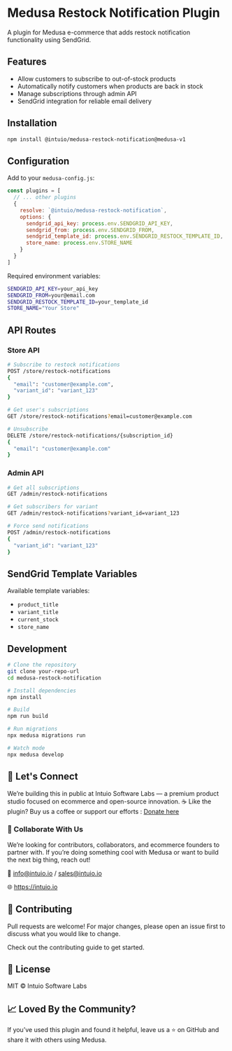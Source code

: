 # Medusa Restock Notification Plugin

A plugin for Medusa e-commerce that adds restock notification functionality using SendGrid.

## Features

- Allow customers to subscribe to out-of-stock products
- Automatically notify customers when products are back in stock
- Manage subscriptions through admin API
- SendGrid integration for reliable email delivery

## Installation

```bash
npm install @intuio/medusa-restock-notification@medusa-v1
```

## Configuration

Add to your `medusa-config.js`:

```javascript
const plugins = [
  // ... other plugins
  {
    resolve: `@intuio/medusa-restock-notification`,
    options: {
      sendgrid_api_key: process.env.SENDGRID_API_KEY,
      sendgrid_from: process.env.SENDGRID_FROM,
      sendgrid_template_id: process.env.SENDGRID_RESTOCK_TEMPLATE_ID,
      store_name: process.env.STORE_NAME
    }
  }
]
```

Required environment variables:
```bash
SENDGRID_API_KEY=your_api_key
SENDGRID_FROM=your@email.com
SENDGRID_RESTOCK_TEMPLATE_ID=your_template_id
STORE_NAME="Your Store"
```

## API Routes

### Store API

```bash
# Subscribe to restock notifications
POST /store/restock-notifications
{
  "email": "customer@example.com",
  "variant_id": "variant_123"
}

# Get user's subscriptions
GET /store/restock-notifications?email=customer@example.com

# Unsubscribe
DELETE /store/restock-notifications/{subscription_id}
{
  "email": "customer@example.com"
}
```

### Admin API

```bash
# Get all subscriptions
GET /admin/restock-notifications

# Get subscribers for variant
GET /admin/restock-notifications?variant_id=variant_123

# Force send notifications
POST /admin/restock-notifications
{
  "variant_id": "variant_123"
}
```

## SendGrid Template Variables

Available template variables:
- `product_title`
- `variant_title`
- `current_stock`
- `store_name`

## Development

```bash
# Clone the repository
git clone your-repo-url
cd medusa-restock-notification

# Install dependencies
npm install

# Build
npm run build

# Run migrations
npx medusa migrations run

# Watch mode
npx medusa develop
```

## 💬 Let's Connect
We’re building this in public at Intuio Software Labs — a premium product studio focused on ecommerce and open-source innovation.
☕ Like the plugin? Buy us a coffee or support our efforts : [Donate here](https://buymeacoffee.com/intuio)

### 👥 Collaborate With Us
We’re looking for contributors, collaborators, and ecommerce founders to partner with. If you’re doing something cool with Medusa or want to build the next big thing, reach out!

📩 info@intuio.io / sales@intuio.io

🌐 https://intuio.io

## 🤝 Contributing
Pull requests are welcome! For major changes, please open an issue first to discuss what you would like to change.

Check out the contributing guide to get started.

## 📜 License
MIT © Intuio Software Labs

## 📈 Loved By the Community?
If you’ve used this plugin and found it helpful, leave us a ⭐ on GitHub and share it with others using Medusa.

